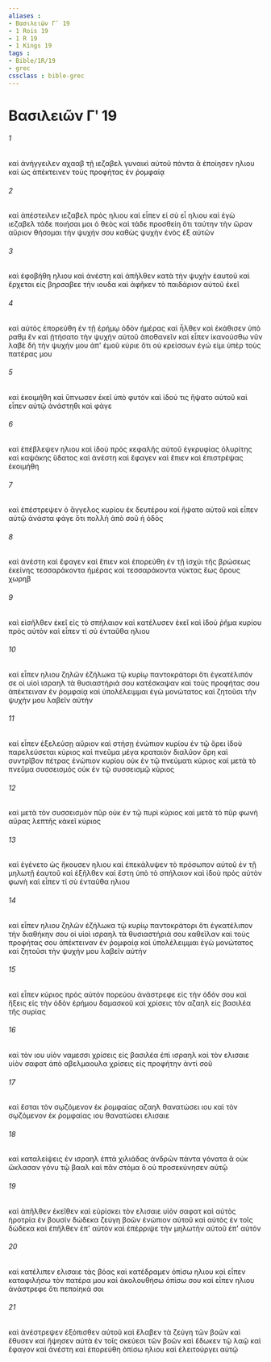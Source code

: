 ```yaml
---
aliases : 
- Βασιλειῶν Γʹ 19
- 1 Rois 19
- 1 R 19
- 1 Kings 19
tags : 
- Bible/1R/19
- grec
cssclass : bible-grec
---
```


# Βασιλειῶν Γʹ 19

###### 1
καὶ ἀνήγγειλεν αχααβ τῇ ιεζαβελ γυναικὶ αὐτοῦ πάντα ἃ ἐποίησεν ηλιου καὶ ὡς ἀπέκτεινεν τοὺς προφήτας ἐν ῥομφαίᾳ
###### 2
καὶ ἀπέστειλεν ιεζαβελ πρὸς ηλιου καὶ εἶπεν εἰ σὺ εἶ ηλιου καὶ ἐγὼ ιεζαβελ τάδε ποιήσαι μοι ὁ θεὸς καὶ τάδε προσθείη ὅτι ταύτην τὴν ὥραν αὔριον θήσομαι τὴν ψυχήν σου καθὼς ψυχὴν ἑνὸς ἐξ αὐτῶν
###### 3
καὶ ἐφοβήθη ηλιου καὶ ἀνέστη καὶ ἀπῆλθεν κατὰ τὴν ψυχὴν ἑαυτοῦ καὶ ἔρχεται εἰς βηρσαβεε τὴν ιουδα καὶ ἀφῆκεν τὸ παιδάριον αὐτοῦ ἐκεῖ
###### 4
καὶ αὐτὸς ἐπορεύθη ἐν τῇ ἐρήμῳ ὁδὸν ἡμέρας καὶ ἦλθεν καὶ ἐκάθισεν ὑπὸ ραθμ ἓν καὶ ᾐτήσατο τὴν ψυχὴν αὐτοῦ ἀποθανεῖν καὶ εἶπεν ἱκανούσθω νῦν λαβὲ δὴ τὴν ψυχήν μου ἀπ' ἐμοῦ κύριε ὅτι οὐ κρείσσων ἐγώ εἰμι ὑπὲρ τοὺς πατέρας μου
###### 5
καὶ ἐκοιμήθη καὶ ὕπνωσεν ἐκεῖ ὑπὸ φυτόν καὶ ἰδού τις ἥψατο αὐτοῦ καὶ εἶπεν αὐτῷ ἀνάστηθι καὶ φάγε
###### 6
καὶ ἐπέβλεψεν ηλιου καὶ ἰδοὺ πρὸς κεφαλῆς αὐτοῦ ἐγκρυφίας ὀλυρίτης καὶ καψάκης ὕδατος καὶ ἀνέστη καὶ ἔφαγεν καὶ ἔπιεν καὶ ἐπιστρέψας ἐκοιμήθη
###### 7
καὶ ἐπέστρεψεν ὁ ἄγγελος κυρίου ἐκ δευτέρου καὶ ἥψατο αὐτοῦ καὶ εἶπεν αὐτῷ ἀνάστα φάγε ὅτι πολλὴ ἀπὸ σοῦ ἡ ὁδός
###### 8
καὶ ἀνέστη καὶ ἔφαγεν καὶ ἔπιεν καὶ ἐπορεύθη ἐν τῇ ἰσχύι τῆς βρώσεως ἐκείνης τεσσαράκοντα ἡμέρας καὶ τεσσαράκοντα νύκτας ἕως ὄρους χωρηβ
###### 9
καὶ εἰσῆλθεν ἐκεῖ εἰς τὸ σπήλαιον καὶ κατέλυσεν ἐκεῖ καὶ ἰδοὺ ῥῆμα κυρίου πρὸς αὐτὸν καὶ εἶπεν τί σὺ ἐνταῦθα ηλιου
###### 10
καὶ εἶπεν ηλιου ζηλῶν ἐζήλωκα τῷ κυρίῳ παντοκράτορι ὅτι ἐγκατέλιπόν σε οἱ υἱοὶ ισραηλ τὰ θυσιαστήριά σου κατέσκαψαν καὶ τοὺς προφήτας σου ἀπέκτειναν ἐν ῥομφαίᾳ καὶ ὑπολέλειμμαι ἐγὼ μονώτατος καὶ ζητοῦσι τὴν ψυχήν μου λαβεῖν αὐτήν
###### 11
καὶ εἶπεν ἐξελεύσῃ αὔριον καὶ στήσῃ ἐνώπιον κυρίου ἐν τῷ ὄρει ἰδοὺ παρελεύσεται κύριος καὶ πνεῦμα μέγα κραταιὸν διαλῦον ὄρη καὶ συντρῖβον πέτρας ἐνώπιον κυρίου οὐκ ἐν τῷ πνεύματι κύριος καὶ μετὰ τὸ πνεῦμα συσσεισμός οὐκ ἐν τῷ συσσεισμῷ κύριος
###### 12
καὶ μετὰ τὸν συσσεισμὸν πῦρ οὐκ ἐν τῷ πυρὶ κύριος καὶ μετὰ τὸ πῦρ φωνὴ αὔρας λεπτῆς κἀκεῖ κύριος
###### 13
καὶ ἐγένετο ὡς ἤκουσεν ηλιου καὶ ἐπεκάλυψεν τὸ πρόσωπον αὐτοῦ ἐν τῇ μηλωτῇ ἑαυτοῦ καὶ ἐξῆλθεν καὶ ἔστη ὑπὸ τὸ σπήλαιον καὶ ἰδοὺ πρὸς αὐτὸν φωνὴ καὶ εἶπεν τί σὺ ἐνταῦθα ηλιου
###### 14
καὶ εἶπεν ηλιου ζηλῶν ἐζήλωκα τῷ κυρίῳ παντοκράτορι ὅτι ἐγκατέλιπον τὴν διαθήκην σου οἱ υἱοὶ ισραηλ τὰ θυσιαστήριά σου καθεῖλαν καὶ τοὺς προφήτας σου ἀπέκτειναν ἐν ῥομφαίᾳ καὶ ὑπολέλειμμαι ἐγὼ μονώτατος καὶ ζητοῦσι τὴν ψυχήν μου λαβεῖν αὐτήν
###### 15
καὶ εἶπεν κύριος πρὸς αὐτόν πορεύου ἀνάστρεφε εἰς τὴν ὁδόν σου καὶ ἥξεις εἰς τὴν ὁδὸν ἐρήμου δαμασκοῦ καὶ χρίσεις τὸν αζαηλ εἰς βασιλέα τῆς συρίας
###### 16
καὶ τὸν ιου υἱὸν ναμεσσι χρίσεις εἰς βασιλέα ἐπὶ ισραηλ καὶ τὸν ελισαιε υἱὸν σαφατ ἀπὸ αβελμαουλα χρίσεις εἰς προφήτην ἀντὶ σοῦ
###### 17
καὶ ἔσται τὸν σῳζόμενον ἐκ ῥομφαίας αζαηλ θανατώσει ιου καὶ τὸν σῳζόμενον ἐκ ῥομφαίας ιου θανατώσει ελισαιε
###### 18
καὶ καταλείψεις ἐν ισραηλ ἑπτὰ χιλιάδας ἀνδρῶν πάντα γόνατα ἃ οὐκ ὤκλασαν γόνυ τῷ βααλ καὶ πᾶν στόμα ὃ οὐ προσεκύνησεν αὐτῷ
###### 19
καὶ ἀπῆλθεν ἐκεῖθεν καὶ εὑρίσκει τὸν ελισαιε υἱὸν σαφατ καὶ αὐτὸς ἠροτρία ἐν βουσίν δώδεκα ζεύγη βοῶν ἐνώπιον αὐτοῦ καὶ αὐτὸς ἐν τοῖς δώδεκα καὶ ἐπῆλθεν ἐπ' αὐτὸν καὶ ἐπέρριψε τὴν μηλωτὴν αὐτοῦ ἐπ' αὐτόν
###### 20
καὶ κατέλιπεν ελισαιε τὰς βόας καὶ κατέδραμεν ὀπίσω ηλιου καὶ εἶπεν καταφιλήσω τὸν πατέρα μου καὶ ἀκολουθήσω ὀπίσω σου καὶ εἶπεν ηλιου ἀνάστρεφε ὅτι πεποίηκά σοι
###### 21
καὶ ἀνέστρεψεν ἐξόπισθεν αὐτοῦ καὶ ἔλαβεν τὰ ζεύγη τῶν βοῶν καὶ ἔθυσεν καὶ ἥψησεν αὐτὰ ἐν τοῖς σκεύεσι τῶν βοῶν καὶ ἔδωκεν τῷ λαῷ καὶ ἔφαγον καὶ ἀνέστη καὶ ἐπορεύθη ὀπίσω ηλιου καὶ ἐλειτούργει αὐτῷ
